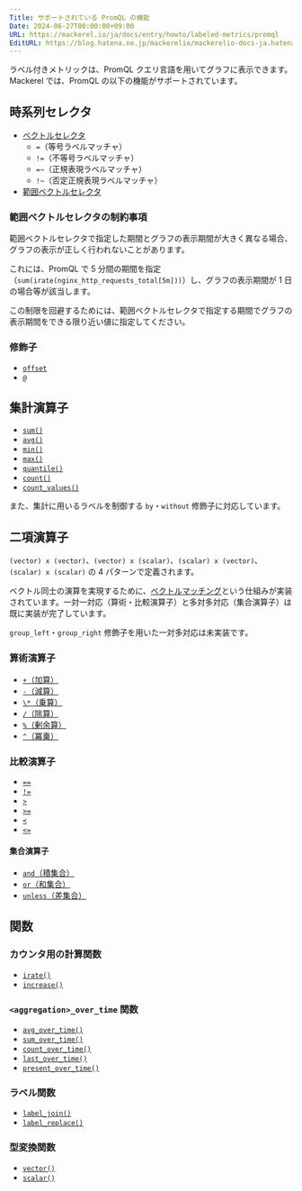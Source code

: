 ```yaml
---
Title: サポートされている PromQL の機能
Date: 2024-06-27T00:00:00+09:00
URL: https://mackerel.io/ja/docs/entry/howto/labeled-metrics/promql
EditURL: https://blog.hatena.ne.jp/mackerelio/mackerelio-docs-ja.hatenablog.mackerel.io/atom/entry/6801883189090642496
---
```


ラベル付きメトリックは、PromQL クエリ言語を用いてグラフに表示できます。Mackerel では、PromQL の以下の機能がサポートされています。

## 時系列セレクタ

- [ベクトルセレクタ](https://prometheus.io/docs/prometheus/latest/querying/basics/#instant-vector-selectors)
  - `=`（等号ラベルマッチャ）
  - `!=`（不等号ラベルマッチャ）
  - `=~`（正規表現ラベルマッチャ）
  - `!~`（否定正規表現ラベルマッチャ）
- [範囲ベクトルセレクタ](https://prometheus.io/docs/prometheus/latest/querying/basics/#range-vector-selectors)

### 範囲ベクトルセレクタの制約事項

範囲ベクトルセレクタで指定した期間とグラフの表示期間が大きく異なる場合、グラフの表示が正しく行われないことがあります。

これには、PromQL で 5 分間の期間を指定（`sum(irate(nginx_http_requests_total[5m]))`）し、グラフの表示期間が 1 日の場合等が該当します。

この制限を回避するためには、範囲ベクトルセレクタで指定する期間でグラフの表示期間をできる限り近い値に指定してください。

### 修飾子

- [`offset`](https://prometheus.io/docs/prometheus/latest/querying/basics/#offset-modifier)
- [`@`](https://prometheus.io/docs/prometheus/latest/querying/basics/#modifier)

## 集計演算子

- [`sum()`](https://prometheus.io/docs/prometheus/latest/querying/operators/#aggregation-operators)
- [`avg()`](https://prometheus.io/docs/prometheus/latest/querying/operators/#aggregation-operators)
- [`min()`](https://prometheus.io/docs/prometheus/latest/querying/operators/#aggregation-operators)
- [`max()`](https://prometheus.io/docs/prometheus/latest/querying/operators/#aggregation-operators)
- [`quantile()`](https://prometheus.io/docs/prometheus/latest/querying/operators/#aggregation-operators)
- [`count()`](https://prometheus.io/docs/prometheus/latest/querying/operators/#aggregation-operators)
- [`count_values()`](https://prometheus.io/docs/prometheus/latest/querying/operators/#aggregation-operators)

また、集計に用いるラベルを制御する `by`・`without` 修飾子に対応しています。

## 二項演算子

`(vector) x (vector)`、`(vector) x (scalar)`、`(scalar) x (vector)`、`(scalar) x (scalar)` の 4 パターンで定義されます。

ベクトル同士の演算を実現するために、[ベクトルマッチング](https://prometheus.io/docs/prometheus/latest/querying/operators/#vector-matching)という仕組みが実装されています。一対一対応（算術・比較演算子）と多対多対応（集合演算子）は既に実装が完了しています。

`group_left`・`group_right` 修飾子を用いた一対多対応は未実装です。

### 算術演算子

- [`+`（加算）](https://prometheus.io/docs/prometheus/latest/querying/operators/#arithmetic-binary-operators)
- [`-`（減算）](https://prometheus.io/docs/prometheus/latest/querying/operators/#arithmetic-binary-operators)
- [`\*`（乗算）](https://prometheus.io/docs/prometheus/latest/querying/operators/#arithmetic-binary-operators)
- [`/`（除算）](https://prometheus.io/docs/prometheus/latest/querying/operators/#arithmetic-binary-operators)
- [`%`（剰余算）](https://prometheus.io/docs/prometheus/latest/querying/operators/#arithmetic-binary-operators)
- [`^`（冪乗）](https://prometheus.io/docs/prometheus/latest/querying/operators/#arithmetic-binary-operators)

### 比較演算子

- [`==`](https://prometheus.io/docs/prometheus/latest/querying/operators/#comparison-binary-operators)
- [`!=`](https://prometheus.io/docs/prometheus/latest/querying/operators/#comparison-binary-operators)
- [`>`](https://prometheus.io/docs/prometheus/latest/querying/operators/#comparison-binary-operators)
- [`>=`](https://prometheus.io/docs/prometheus/latest/querying/operators/#comparison-binary-operators)
- [`<`](https://prometheus.io/docs/prometheus/latest/querying/operators/#comparison-binary-operators)
- [`<=`](https://prometheus.io/docs/prometheus/latest/querying/operators/#comparison-binary-operators)

#### 集合演算子

- [`and`（積集合）](https://prometheus.io/docs/prometheus/latest/querying/operators/#logical-set-binary-operators)
- [`or`（和集合）](https://prometheus.io/docs/prometheus/latest/querying/operators/#logical-set-binary-operators)
- [`unless`（差集合）](https://prometheus.io/docs/prometheus/latest/querying/operators/#logical-set-binary-operators)

## 関数

### カウンタ用の計算関数

- [`irate()`](https://prometheus.io/docs/prometheus/latest/querying/functions/#irate)
- [`increase()`](https://prometheus.io/docs/prometheus/latest/querying/functions/#increase)

### `<aggregation>_over_time` 関数

- [`avg_over_time()`](https://prometheus.io/docs/prometheus/latest/querying/functions/#aggregation_over_time)
- [`sum_over_time()`](https://prometheus.io/docs/prometheus/latest/querying/functions/#aggregation_over_time)
- [`count_over_time()`](https://prometheus.io/docs/prometheus/latest/querying/functions/#aggregation_over_time)
- [`last_over_time()`](https://prometheus.io/docs/prometheus/latest/querying/functions/#aggregation_over_time)
- [`present_over_time()`](https://prometheus.io/docs/prometheus/latest/querying/functions/#aggregation_over_time)

### ラベル関数

- [`label_join()`](https://prometheus.io/docs/prometheus/latest/querying/functions/#label_join)
- [`label_replace()`](https://prometheus.io/docs/prometheus/latest/querying/functions/#label_replace)

### 型変換関数

- [`vector()`](https://prometheus.io/docs/prometheus/latest/querying/functions/#vector)
- [`scalar()`](https://prometheus.io/docs/prometheus/latest/querying/functions/#scalar)
